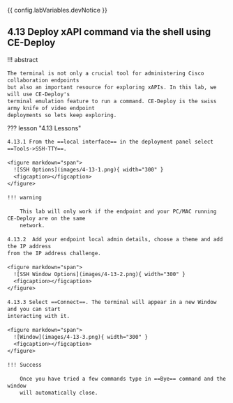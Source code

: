 {{ config.labVariables.devNotice }}
## 4.13 Deploy xAPI command via the shell using CE-Deploy

!!! abstract

    The terminal is not only a crucial tool for administering Cisco collaboration endpoints 
    but also an important resource for exploring xAPIs. In this lab, we will use CE-Deploy's 
    terminal emulation feature to run a command. CE-Deploy is the swiss army knife of video endpoint
    deployments so lets keep exploring.

??? lesson "4.13 Lessons"

    4.13.1 From the ==local interface== in the deployment panel select ==Tools->SSH-TTY==.
    
    <figure markdown="span">
      ![SSH Options](images/4-13-1.png){ width="300" }
      <figcaption></figcaption>
    </figure>

    !!! warning

        This lab will only work if the endpoint and your PC/MAC running CE-Deploy are on the same 
        network.
    
    4.13.2  Add your endpoint local admin details, choose a theme and add the IP address 
    from the IP address challenge. 
    
    <figure markdown="span">
      ![SSH Window Options](images/4-13-2.png){ width="300" }
      <figcaption></figcaption>
    </figure>
    
    4.13.3 Select ==Connect==. The terminal will appear in a new Window and you can start 
    interacting with it.
    
    <figure markdown="span">
      ![Window](images/4-13-3.png){ width="300" }
      <figcaption></figcaption>
    </figure>

    !!! Success
    
        Once you have tried a few commands type in ==Bye== command and the window 
        will automatically close.